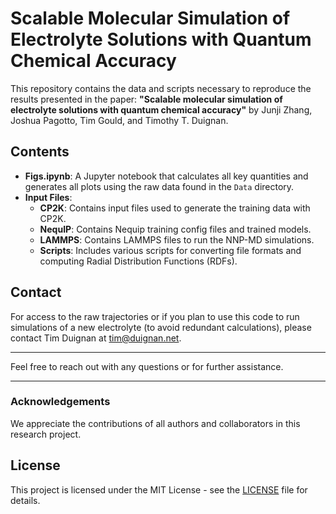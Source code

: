 # Scalable Molecular Simulation of Electrolyte Solutions with Quantum Chemical Accuracy

This repository contains the data and scripts necessary to reproduce the results presented in the paper:
**"Scalable molecular simulation of electrolyte solutions with quantum chemical accuracy"** by Junji Zhang, Joshua Pagotto, Tim Gould, and Timothy T. Duignan.

## Contents

- **Figs.ipynb**: A Jupyter notebook that calculates all key quantities and generates all plots using the raw data found in the `Data` directory.
- **Input Files**:
  - **CP2K**: Contains input files used to generate the training data with CP2K.
  - **NequIP**: Contains Nequip training config files and trained models.
  - **LAMMPS**: Contains LAMMPS files to run the NNP-MD simulations.
  - **Scripts**: Includes various scripts for converting file formats and computing Radial Distribution Functions (RDFs).

## Contact

For access to the raw trajectories or if you plan to use this code to run simulations of a new electrolyte (to avoid redundant calculations), please contact Tim Duignan at [tim@duignan.net](mailto:tim@duignan.net).

---

Feel free to reach out with any questions or for further assistance.

---

### Acknowledgements

We appreciate the contributions of all authors and collaborators in this research project.

## License

This project is licensed under the MIT License - see the [LICENSE](LICENSE) file for details.